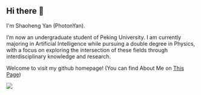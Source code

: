 ## Hi there 👋
I'm Shaoheng Yan (PhotonYan).

I’m now an undergraduate student of Peking University. I am currently majoring in Artificial Intelligence while pursuing a double degree in Physics, with a focus on exploring the intersection of these fields through interdisciplinary knowledge and research.

Welcome to visit my github homepage! (You can find About Me on [This Page](https://www.photonyan.fun/about))

![](https://komarev.com/ghpvc/?username=PhotonYan&style=flat-square)

<!--
**PhotonYan/PhotonYan** is a ✨ _special_ ✨ repository because its `README.md` (this file) appears on your GitHub profile.

Here are some ideas to get you started:

- 🔭 I’m currently working on ...
- 🌱 I’m currently learning ...
- 👯 I’m looking to collaborate on ...
- 🤔 I’m looking for help with ...
- 💬 Ask me about ...
- 📫 How to reach me: ...
- 😄 Pronouns: ...
- ⚡ Fun fact: ...
-->
